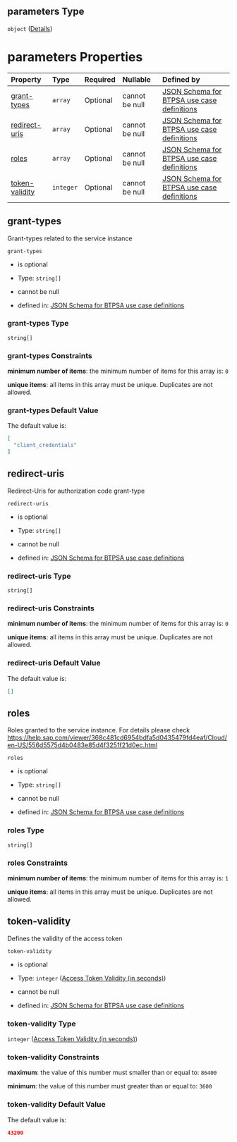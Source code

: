 ## parameters Type

`object` ([Details](btpsa-usecase-properties-services-items-allof-1-then-allof-56-then-allof-0-then-properties-parameters.md))

# parameters Properties

| Property                          | Type      | Required | Nullable       | Defined by                                                                                                                                                                                                                                                                                                                        |
| :-------------------------------- | :-------- | :------- | :------------- | :-------------------------------------------------------------------------------------------------------------------------------------------------------------------------------------------------------------------------------------------------------------------------------------------------------------------------------- |
| [grant-types](#grant-types)       | `array`   | Optional | cannot be null | [JSON Schema for BTPSA use case definitions](btpsa-usecase-properties-services-items-allof-1-then-allof-56-then-allof-0-then-properties-parameters-properties-grant-types.md "undefined#/properties/services/items/allOf/1/then/allOf/56/then/allOf/0/then/properties/parameters/properties/grant-types")                         |
| [redirect-uris](#redirect-uris)   | `array`   | Optional | cannot be null | [JSON Schema for BTPSA use case definitions](btpsa-usecase-properties-services-items-allof-1-then-allof-56-then-allof-0-then-properties-parameters-properties-redirect-uris.md "undefined#/properties/services/items/allOf/1/then/allOf/56/then/allOf/0/then/properties/parameters/properties/redirect-uris")                     |
| [roles](#roles)                   | `array`   | Optional | cannot be null | [JSON Schema for BTPSA use case definitions](btpsa-usecase-properties-services-items-allof-1-then-allof-56-then-allof-0-then-properties-parameters-properties-roles.md "undefined#/properties/services/items/allOf/1/then/allOf/56/then/allOf/0/then/properties/parameters/properties/roles")                                     |
| [token-validity](#token-validity) | `integer` | Optional | cannot be null | [JSON Schema for BTPSA use case definitions](btpsa-usecase-properties-services-items-allof-1-then-allof-56-then-allof-0-then-properties-parameters-properties-access-token-validity-in-seconds.md "undefined#/properties/services/items/allOf/1/then/allOf/56/then/allOf/0/then/properties/parameters/properties/token-validity") |

## grant-types

Grant-types related to the service instance

`grant-types`

*   is optional

*   Type: `string[]`

*   cannot be null

*   defined in: [JSON Schema for BTPSA use case definitions](btpsa-usecase-properties-services-items-allof-1-then-allof-56-then-allof-0-then-properties-parameters-properties-grant-types.md "undefined#/properties/services/items/allOf/1/then/allOf/56/then/allOf/0/then/properties/parameters/properties/grant-types")

### grant-types Type

`string[]`

### grant-types Constraints

**minimum number of items**: the minimum number of items for this array is: `0`

**unique items**: all items in this array must be unique. Duplicates are not allowed.

### grant-types Default Value

The default value is:

```json
[
  "client_credentials"
]
```

## redirect-uris

Redirect-Uris for authorization code grant-type

`redirect-uris`

*   is optional

*   Type: `string[]`

*   cannot be null

*   defined in: [JSON Schema for BTPSA use case definitions](btpsa-usecase-properties-services-items-allof-1-then-allof-56-then-allof-0-then-properties-parameters-properties-redirect-uris.md "undefined#/properties/services/items/allOf/1/then/allOf/56/then/allOf/0/then/properties/parameters/properties/redirect-uris")

### redirect-uris Type

`string[]`

### redirect-uris Constraints

**minimum number of items**: the minimum number of items for this array is: `0`

**unique items**: all items in this array must be unique. Duplicates are not allowed.

### redirect-uris Default Value

The default value is:

```json
[]
```

## roles

Roles granted to the service instance. For details please check <https://help.sap.com/viewer/368c481cd6954bdfa5d0435479fd4eaf/Cloud/en-US/556d5575d4b0483e85d4f3251f21d0ec.html>

`roles`

*   is optional

*   Type: `string[]`

*   cannot be null

*   defined in: [JSON Schema for BTPSA use case definitions](btpsa-usecase-properties-services-items-allof-1-then-allof-56-then-allof-0-then-properties-parameters-properties-roles.md "undefined#/properties/services/items/allOf/1/then/allOf/56/then/allOf/0/then/properties/parameters/properties/roles")

### roles Type

`string[]`

### roles Constraints

**minimum number of items**: the minimum number of items for this array is: `1`

**unique items**: all items in this array must be unique. Duplicates are not allowed.

## token-validity

Defines the validity of the access token

`token-validity`

*   is optional

*   Type: `integer` ([Access Token Validity (in seconds)](btpsa-usecase-properties-services-items-allof-1-then-allof-56-then-allof-0-then-properties-parameters-properties-access-token-validity-in-seconds.md))

*   cannot be null

*   defined in: [JSON Schema for BTPSA use case definitions](btpsa-usecase-properties-services-items-allof-1-then-allof-56-then-allof-0-then-properties-parameters-properties-access-token-validity-in-seconds.md "undefined#/properties/services/items/allOf/1/then/allOf/56/then/allOf/0/then/properties/parameters/properties/token-validity")

### token-validity Type

`integer` ([Access Token Validity (in seconds)](btpsa-usecase-properties-services-items-allof-1-then-allof-56-then-allof-0-then-properties-parameters-properties-access-token-validity-in-seconds.md))

### token-validity Constraints

**maximum**: the value of this number must smaller than or equal to: `86400`

**minimum**: the value of this number must greater than or equal to: `3600`

### token-validity Default Value

The default value is:

```json
43200
```
